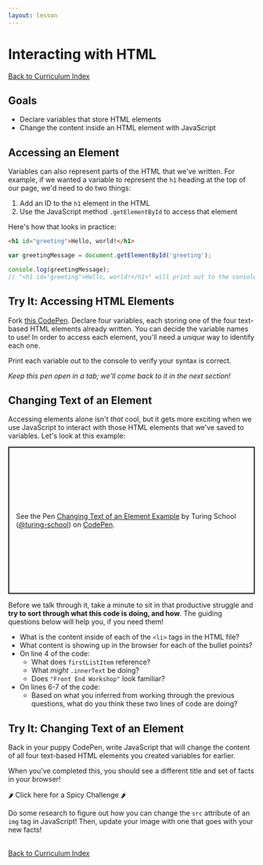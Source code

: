 ```yaml
---
layout: lesson
---
```


# Interacting with HTML

<a href="../">Back to Curriculum Index</a>

## Goals

- Declare variables that store HTML elements
- Change the content inside an HTML element with JavaScript

## Accessing an Element

Variables can also represent parts of the HTML that we've written. For example, if we wanted a variable to represent the `h1` heading at the top of our page, we'd need to do two things:

1. Add an ID to the `h1` element in the HTML
2. Use the JavaScript method `.getElementById` to access that element

Here's how that looks in practice:

```html
<h1 id="greeting">Hello, world!</h1>
```

```js
var greetingMessage = document.getElementById('greeting');

console.log(greetingMessage);
// "<h1 id="greeting">Hello, world!</h1>" will print out to the console
```

<div class="try-it-new">
  <h2>Try It: Accessing HTML Elements</h2>
  <p>Fork <a href="https://codepen.io/turing-school/pen/rNVKQjG?editors=1010" target="blank">this CodePen</a>. Declare four variables, each storing one of the four text-based HTML elements already written. You can decide the variable names to use! In order to access each element, you'll need a <em>unique</em> way to identify each one.</p>
  <p>Print each variable out to the console to verify your syntax is correct.</p>
  <p><em>Keep this pen open in a tab; we'll come back to it in the next section!</em></p>
</div>

## Changing Text of an Element

Accessing elements alone isn't _that_ cool, but it gets more exciting when we use JavaScript to interact with those HTML elements that we've saved to variables. Let's look at this example:

<p class="codepen" data-height="300" data-theme-id="37918" data-default-tab="js,result" data-user="turing-school" data-slug-hash="rNVKQGY" style="height: 300px; box-sizing: border-box; display: flex; align-items: center; justify-content: center; border: 2px solid; margin: 1em 0; padding: 1em;" data-pen-title="Changing Text of an Element Example">
  <span>See the Pen <a href="https://codepen.io/turing-school/pen/rNVKQGY">
  Changing Text of an Element Example</a> by Turing School (<a href="https://codepen.io/turing-school">@turing-school</a>)
  on <a href="https://codepen.io">CodePen</a>.</span>
</p>
<script async src="https://static.codepen.io/assets/embed/ei.js"></script>

Before we talk through it, take a minute to sit in that productive struggle and **try to sort through what this code is doing, and how**. The guiding questions below will help you, if you need them!

- What is the content inside of each of the `<li>` tags in the HTML file?
- What content is showing up in the browser for each of the bullet points?
- On line 4 of the code:
  - What does `firstListItem` reference?
  - What _might_ `.innerText` be doing?
  - Does `"Front End Workshop"` look familiar?
- On lines 6-7 of the code:
  - Based on what you inferred from working through the previous questions, what do you think these two lines of code are doing?

<div class="try-it-new">
  <h2>Try It: Changing Text of an Element</h2>
  <p>Back in your puppy CodePen, write JavaScript that will change the content of all four text-based HTML elements you created variables for earlier.</p>
  <p>When you've completed this, you should see a different title and set of facts in your browser!</p>

  <div class="spicy-container">
    <p class="spicy-click">🌶 Click here for a Spicy Challenge 🌶</p>
    <div class="spicy-toggle">
      <p>Do some research to figure out how you can change the <code>src</code> attribute of an <code>img</code> tag in JavaScript! Then, update your image with one that goes with your new facts!</p>
    </div>
  </div>
</div>

<br>
<a href="../">Back to Curriculum Index</a>
